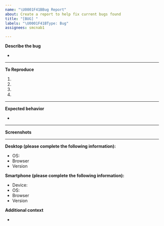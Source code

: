 ```yaml
---
name: "\U0001F41BBug Report"
about: Create a report to help fix current bugs found
title: "[BUG] "
labels: "\U0001F41BType: Bug"
assignees: smcnab1

---
```


**Describe the bug**
<!-- A clear and concise description of what the bug is. -->

*

---

**To Reproduce**
<!-- Steps to reproduce the error:
(e.g.:)
1. Use x argument / navigate to
2. Fill this information
3. Go to...
4. See error -->

<!-- Write the steps here (add or remove as many steps as needed)-->

1. 
2. 
3. 
4.

---

**Expected behavior**
<!-- A clear and concise description of what you expected to happen. -->

*

---

**Screenshots**
<!-- If applicable, add screenshots or videos to help explain your problem. -->

---

**Desktop (please complete the following information):**
<!-- use all the applicable bulleted list element for this specific issue,
and remove all the bulleted list elements that are not relevant for this issue. -->

 - OS: 
 - Browser 
 - Version 

**Smartphone (please complete the following information):**
 - Device:
 - OS:
 - Browser 
 - Version 

**Additional context**
<!-- Add any other context or additional information about the problem here.-->

*

<!--📛📛📛📛📛📛📛📛📛📛📛📛📛📛📛📛📛📛📛📛📛📛📛📛📛📛📛📛📛📛

Oh, hi there! 😄

To expedite issue processing please search open and closed issues before submitting a new one.
Please read our Rules of Conduct at this repository's `.github/CODE_OF_CONDUCT.md`

📛📛📛📛📛📛📛📛📛📛📛📛📛📛📛📛📛📛📛📛📛📛📛📛📛📛📛📛📛📛📛📛-->

